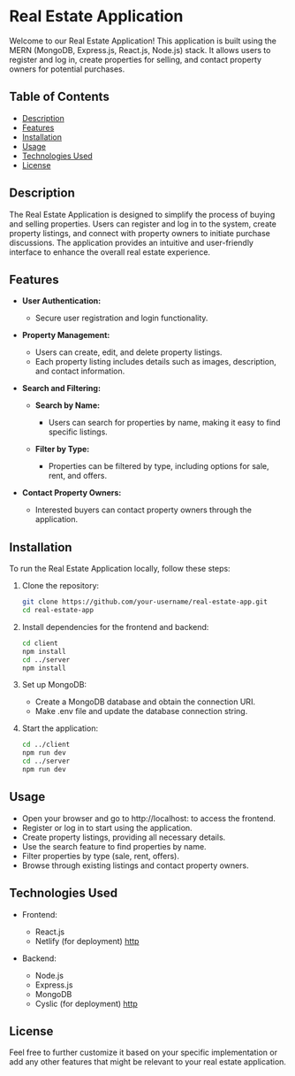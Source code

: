 # Real Estate Application

Welcome to our Real Estate Application! This application is built using the MERN (MongoDB, Express.js, React.js, Node.js) stack. It allows users to register and log in, create properties for selling, and contact property owners for potential purchases.

## Table of Contents
- [Description](#description)
- [Features](#features)
- [Installation](#installation)
- [Usage](#usage)
- [Technologies Used](#technologies-used)
- [License](#license)

## Description

The Real Estate Application is designed to simplify the process of buying and selling properties. Users can register and log in to the system, create property listings, and connect with property owners to initiate purchase discussions. The application provides an intuitive and user-friendly interface to enhance the overall real estate experience.

## Features

- **User Authentication:**
  - Secure user registration and login functionality.

- **Property Management:**
  - Users can create, edit, and delete property listings.
  - Each property listing includes details such as images, description, and contact information.

- **Search and Filtering:**
  - **Search by Name:**
    - Users can search for properties by name, making it easy to find specific listings.

  - **Filter by Type:**
    - Properties can be filtered by type, including options for sale, rent, and offers.

- **Contact Property Owners:**
  - Interested buyers can contact property owners through the application.

## Installation

To run the Real Estate Application locally, follow these steps:

1. Clone the repository:
   ```bash
   git clone https://github.com/your-username/real-estate-app.git
   cd real-estate-app

2. Install dependencies for the frontend and backend:
   ```bash
   cd client
   npm install
   cd ../server
   npm install

3. Set up MongoDB:
   - Create a MongoDB database and obtain the connection URI.
   - Make .env file and update the database connection string.

4. Start the application:
   ```bash
   cd ../client
   npm run dev
   cd ../server
   npm run dev

## Usage   
  - Open your browser and go to http://localhost: to access the frontend.
  - Register or log in to start using the application.
  - Create property listings, providing all necessary details.
  - Use the search feature to find properties by name.
  - Filter properties by type (sale, rent, offers).
  - Browse through existing listings and contact property owners.

## Technologies Used
- Frontend:
  - React.js
  - Netlify (for deployment) [http](https://app.cyclic.sh/)

- Backend:
  - Node.js
  - Express.js
  - MongoDB
  - Cyslic (for deployment) [http](https://www.netlify.com/)
 
## License
Feel free to further customize it based on your specific implementation or add any other features that might be relevant to your real estate application.

